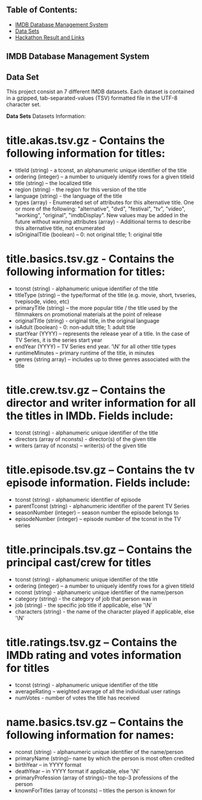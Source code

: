 ## Table of Contents:
+ [IMDB Database Management System](#IMDB_Database_Management_System) </br>
+ [Data Sets](#Data_Sets) </br>
+ [Hackathon Result and Links](#Links) </br>
## <a name="IMDB_Database_Management_System"></a> IMDB Database Management System

## <a name="Data_Set"></a> Data Set 

This project consist an 7 different IMDB datasets. Each dataset is contained in a gzipped, tab-separated-values (TSV) formatted file in the UTF-8 character set.

<a name="Data_Sets"></a> **Data Sets**
Datasets Information: 

# title.akas.tsv.gz - Contains the following information for titles:
- titleId (string) - a tconst, an alphanumeric unique identifier of the title
- ordering (integer) – a number to uniquely identify rows for a given titleId
- title (string) – the localized title
- region (string) - the region for this version of the title
- language (string) - the language of the title
- types (array) - Enumerated set of attributes for this alternative title. One or more of the following: "alternative", "dvd", "festival", "tv", "video", "working", "original", "imdbDisplay". New values may be added in the future without warning
attributes (array) - Additional terms to describe this alternative title, not enumerated
- isOriginalTitle (boolean) – 0: not original title; 1: original title

# title.basics.tsv.gz - Contains the following information for titles:
- tconst (string) - alphanumeric unique identifier of the title
- titleType (string) – the type/format of the title (e.g. movie, short, tvseries, tvepisode, video, etc)
- primaryTitle (string) – the more popular title / the title used by the filmmakers on promotional materials at the point of release
- originalTitle (string) - original title, in the original language
- isAdult (boolean) - 0: non-adult title; 1: adult title
- startYear (YYYY) – represents the release year of a title. In the case of TV Series, it is the series start year
- endYear (YYYY) – TV Series end year. ‘\N’ for all other title types
- runtimeMinutes – primary runtime of the title, in minutes
- genres (string array) – includes up to three genres associated with the title

# title.crew.tsv.gz – Contains the director and writer information for all the titles in IMDb. Fields include:
- tconst (string) - alphanumeric unique identifier of the title
- directors (array of nconsts) - director(s) of the given title
- writers (array of nconsts) – writer(s) of the given title
# title.episode.tsv.gz – Contains the tv episode information. Fields include:
- tconst (string) - alphanumeric identifier of episode
- parentTconst (string) - alphanumeric identifier of the parent TV Series
- seasonNumber (integer) – season number the episode belongs to
- episodeNumber (integer) – episode number of the tconst in the TV series
# title.principals.tsv.gz – Contains the principal cast/crew for titles
- tconst (string) - alphanumeric unique identifier of the title
- ordering (integer) – a number to uniquely identify rows for a given titleId
- nconst (string) - alphanumeric unique identifier of the name/person
- category (string) - the category of job that person was in
- job (string) - the specific job title if applicable, else '\N'
- characters (string) - the name of the character played if applicable, else '\N'
# title.ratings.tsv.gz – Contains the IMDb rating and votes information for titles
- tconst (string) - alphanumeric unique identifier of the title
- averageRating – weighted average of all the individual user ratings
- numVotes - number of votes the title has received
# name.basics.tsv.gz – Contains the following information for names:
- nconst (string) - alphanumeric unique identifier of the name/person
- primaryName (string)– name by which the person is most often credited
- birthYear – in YYYY format
- deathYear – in YYYY format if applicable, else '\N'
- primaryProfession (array of strings)– the top-3 professions of the person
- knownForTitles (array of tconsts) – titles the person is known for
